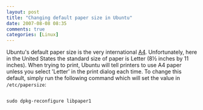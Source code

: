 ```yaml
---
layout: post
title: "Changing default paper size in Ubuntu"
date: 2007-08-08 08:35
comments: true
categories: [Linux]
---
```

Ubuntu's default paper size is the very international [A4](http://en.wikipedia.org/wiki/A4_paper_size).   Unfortunately, here in the United States the standard size of paper is Letter (8&#189; inches by 11 inches).  When trying to print, Ubuntu will tell printers to use A4 paper unless you select 'Letter' in the print dialog each time.  To change this default, simply run the following command which will set the value in `/etc/papersize`:

<code>
sudo dpkg-reconfigure libpaper1
</code>
